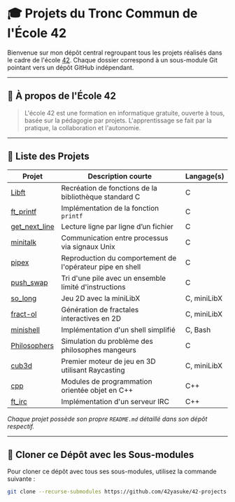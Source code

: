 # 🎓 Projets du Tronc Commun de l'École 42

Bienvenue sur mon dépôt central regroupant tous les projets réalisés dans le cadre de l'école [42](https://42.fr). Chaque dossier correspond à un sous-module Git pointant vers un dépôt GitHub indépendant.

---

## 🏫 À propos de l'École 42

> L'école 42 est une formation en informatique gratuite, ouverte à tous, basée sur la pédagogie par projets. L'apprentissage se fait par la pratique, la collaboration et l'autonomie.

---

## 📂 Liste des Projets

| Projet        | Description courte                          | Langage(s)      |
|---------------|---------------------------------------------|-----------------|
| [Libft](https://github.com/42yasuke/libft) | Recréation de fonctions de la bibliothèque standard C | C |
| [ft_printf](https://github.com/42yasuke/ft_printf) | Implémentation de la fonction `printf` | C |
| [get_next_line](https://github.com/42yasuke/get_next_line) | Lecture ligne par ligne d’un fichier | C |
| [minitalk](https://github.com/42yasuke/minitalk) | Communication entre processus via signaux Unix | C |
| [pipex](https://github.com/42yasuke/pipex) | Reproduction du comportement de l'opérateur pipe en shell | C |
| [push_swap](https://github.com/42yasuke/push_swap) | Tri d'une pile avec un ensemble limité d'instructions | C |
| [so_long](https://github.com/42yasuke/so_long) | Jeu 2D avec la miniLibX | C, miniLibX |
| [fract-ol](https://github.com/42yasuke/fract-ol) | Génération de fractales interactives en 2D | C, miniLibX |
| [minishell](https://github.com/42yasuke/minishell)   | Implémentation d'un shell simplifié | C, Bash         |
| [Philosophers](https://github.com/42yasuke/philosophers) | Simulation du problème des philosophes mangeurs | C |
| [cub3d](https://github.com/42yasuke/cub3d) | Premier moteur de jeu en 3D utilisant Raycasting | C, miniLibX |
| [cpp](https://github.com/42yasuke/cpp) | Modules de programmation orientée objet en C++ | C++ |
| [ft_irc](https://github.com/42yasuke/ft_irc) | Implémentation d'un serveur IRC | C++ |

*Chaque projet possède son propre `README.md` détaillé dans son dépôt respectif.*

---

## 🚀 Cloner ce Dépôt avec les Sous-modules

Pour cloner ce dépôt avec tous ses sous-modules, utilisez la commande suivante :

```bash
git clone --recurse-submodules https://github.com/42yasuke/42-projects.git
